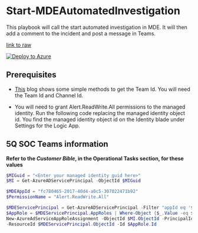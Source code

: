 # Start-MDEAutomatedInvestigation

This playbook will call the start automated investigation in MDE.  It will then add a comment to the incident and post a message in Teams.


[link to raw](#https://raw.githubusercontent.com/Azure/Azure-Sentinel/master/Playbooks/Start-MDEAutomatedInvestigation/alert-trigger/azuredeploy.json)


[![Deploy to Azure](https://aka.ms/deploytoazurebutton)](https://portal.azure.com/#create/Microsoft.Template/uri/https%3A%2F%2Fraw.githubusercontent.com%2FAzure%2FAzure-Sentinel%2Fmaster%2FPlaybooks%2FStart-MDEAutomatedInvestigation%2Falert-trigger%2Fazuredeploy.json)

## Prerequisites

- [This](https://www.linkedin.com/pulse/3-ways-locate-microsoft-team-id-christopher-barber-/) blog shows some simple methods to get the Team Id.  You will need the Team Id and Channel Id.

- You will need to grant Alert.ReadWrite.All permissions to the managed identity.  Run the following code replacing the managed identity object id.  You find the managed identity object id on the Identity blade under Settings for the Logic App.


## 5Q SOC Teams information

**Refer to the *Customer Bible*, in the Operational Tasks section, for these values**


```powershell
$MIGuid = "<Enter your managed identity guid here>"
$MI = Get-AzureADServicePrincipal -ObjectId $MIGuid

$MDEAppId = "fc780465-2017-40d4-a0c5-307022471b92"
$PermissionName = "Alert.ReadWrite.All"

$MDEServicePrincipal = Get-AzureADServicePrincipal -Filter "appId eq '$MDEAppId'"
$AppRole = $MDEServicePrincipal.AppRoles | Where-Object {$_.Value -eq $PermissionName -and $_.AllowedMemberTypes -contains "Application"}
New-AzureAdServiceAppRoleAssignment -ObjectId $MI.ObjectId -PrincipalId $MI.ObjectId `
-ResourceId $MDEServicePrincipal.ObjectId -Id $AppRole.Id
```
